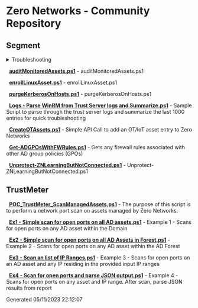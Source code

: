 # Zero Networks - Community Repository
## Segment

<details>
<summary>Troubleshooting</summary>

&nbsp;&nbsp;&nbsp;&nbsp;&nbsp;&nbsp; **[Network Port Connectivity Check.ps1](/home/runner/work/Community/Community/Segment/Troubleshooting/Network%20Port%20Connectivity%20Check.ps1)** - Does network connectivity Test on Clients and Trust Server on the required ports based on the Deployment guide

&nbsp;&nbsp;&nbsp;&nbsp;&nbsp;&nbsp; **[ZN_Troubleshooter_v01.ps1](/home/runner/work/Community/Community/Segment/Troubleshooting/ZN_Troubleshooter_v01.ps1)** - ZN_Troubleshooter_v01.ps1 



</details>


&nbsp; **[auditMonitoredAssets.ps1](Segment/audit-monitored-assets/auditMonitoredAssets.ps1)** - auditMonitoredAssets.ps1 


&nbsp; **[enrollLinuxAsset.ps1](Segment/Enroll%20Linux%20in%20Dashboard/enrollLinuxAsset.ps1)** - enrollLinuxAsset.ps1 


&nbsp; **[purgeKerberosOnHosts.ps1](Segment/purge-klist-gpupdate/purgeKerberosOnHosts.ps1)** - purgeKerberosOnHosts.ps1 


&nbsp; **[Logs - Parse WinRM from Trust Server logs and Summarize.ps1](Segment/Trust%20Server/Logs%20-%20Parse%20WinRM%20from%20Trust%20Server%20logs%20and%20Summarize.ps1)** - Sample Script to parse through the trust server logs and summarize the last 1000 entries for quick troubleshooting

&nbsp; **[CreateOTAssets.ps1](Segment/CreateOTAssets.ps1)** - Simple API Call to add an OT/IoT asset entry to Zero Networks

&nbsp; **[Get-ADGPOsWithFWRules.ps1](Segment/Get-ADGPOsWithFWRules.ps1)** - Gets any firewall rules associated with other AD group policies (GPOs)

&nbsp; **[Unprotect-ZNLearningButNotConnected.ps1](Segment/Unprotect-ZNLearningButNotConnected.ps1)** - Unprotect-ZNLearningButNotConnected.ps1 


## TrustMeter
&nbsp; **[POC_TrustMeter_ScanManagedAssets.ps1](TrustMeter/POC/POC_TrustMeter_ScanManagedAssets.ps1)** - The purpose of this script is to perform a network port scan on assets managed by Zero Networks.

&nbsp; **[Ex1 - Simple scan for open ports on all AD assets.ps1](TrustMeter/Ex1%20-%20Simple%20scan%20for%20open%20ports%20on%20all%20AD%20assets.ps1)** - Example 1 - Scans for open ports on any AD asset within the Domain

&nbsp; **[Ex2 - Simple scan for open ports on all AD Assets in Forest.ps1](TrustMeter/Ex2%20-%20Simple%20scan%20for%20open%20ports%20on%20all%20AD%20Assets%20in%20Forest.ps1)** - Example 2 - Scans for open ports on any AD asset within the AD Forest

&nbsp; **[Ex3 - Scan an list of IP Ranges.ps1](TrustMeter/Ex3%20-%20Scan%20an%20list%20of%20IP%20Ranges.ps1)** - Example 3 - Scans for open ports on an AD asset and any IP residing in the provided input IP ranges

&nbsp; **[Ex4 - Scan for open ports and parse JSON output.ps1](TrustMeter/Ex4%20-%20Scan%20for%20open%20ports%20and%20parse%20JSON%20output.ps1)** - Example 4 - Scans for open ports on any asset and IP range. After scan, parse JSON results from report



 Generated 05/11/2023 22:12:07
